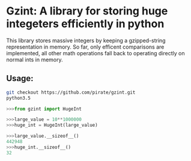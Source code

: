 # Gzint: A library for storing **huge** integeters efficiently in python

This library stores massive integers by keeping a gzipped-string representation in memory.
So far, only efficent comparisons are implemented, all other math operations fall back
to operating directly on normal ints in memory.

## Usage:

```bash
git checkout https://github.com/pirate/gzint.git
python3.5
```
```python
>>>from gzint import HugeInt

>>>large_value = 10**1000000
>>>huge_int = HugeInt(large_value)

>>>large_value.__sizeof__()
442948
>>>huge_int.__sizeof__()
32
```

